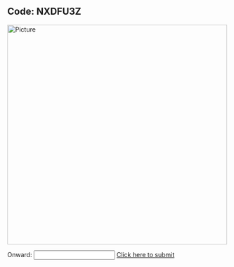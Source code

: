 ## Code: NXDFU3Z

<img class="profile" src="https://merrickmath.github.io/MerrickMath.github.io-CelebrateMath/puzzle1.jpg" alt="Picture" width="500" />


Onward: <input id='password' type='text'  />
<a href="https://MerrickMath.github.io/MerrickMath.github.io-CelebrateMath/TVUOEBQ.html" onclick="javascript:return validatePass()">  Click here to submit  </a>
<script>
function validatePass(){
    if(document.getElementById('password').value == '14'){
        return true;
    }else{
        alert('wrong password!!');
        return false;
    }
}
</script>




